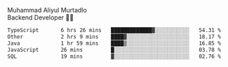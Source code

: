 Muhammad Aliyul Murtadlo
<br>
Backend Developer 👨‍💻
<br>
<!--START_SECTION:waka-->

```txt
TypeScript       6 hrs 26 mins   █████████████▓░░░░░░░░░░░   54.31 %
Other            2 hrs 9 mins    ████▓░░░░░░░░░░░░░░░░░░░░   18.17 %
Java             1 hr 59 mins    ████▒░░░░░░░░░░░░░░░░░░░░   16.85 %
JavaScript       26 mins         █░░░░░░░░░░░░░░░░░░░░░░░░   03.78 %
SQL              19 mins         ▓░░░░░░░░░░░░░░░░░░░░░░░░   02.76 %
```

<!--END_SECTION:waka-->
